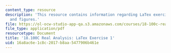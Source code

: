 ```yaml
---
content_type: resource
description: 'This resource contains information regarding LaTex exercise 1: tables
  and figures.'
file: https://ol-ocw-studio-app-qa.s3.amazonaws.com/courses/18-100c-real-analysis-fall-2012/16a8ac6e1c8c2017b8aa5477906b461e_MIT18_100CF12_LaTeXExrcs1.pdf
file_type: application/pdf
resourcetype: Document
title: '18.100C Real Analysis: LaTex Exercise 1'
uid: 16a8ac6e-1c8c-2017-b8aa-5477906b461e
---
```

